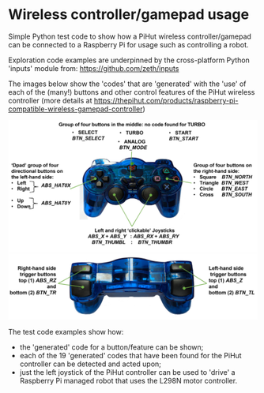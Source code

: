 # Wireless controller/gamepad usage
Simple Python test code to show how a PiHut wireless controller/gamepad can be connected to a Raspberry Pi for usage such as controlling a robot.

Exploration code examples are underpinned by the cross-platform Python 'inputs' module from:
 https://github.com/zeth/inputs

The images below show the 'codes' that are 'generated' with the 'use' of each of the (many!) buttons and other control features of the PiHut wireless controller (more details at https://thepihut.com/products/raspberry-pi-compatible-wireless-gamepad-controller)

![PiHut controller top](images/PiHut_controller_button_code_annotated_top_view.jpg)
![PiHut controller back](images/PiHut_controller_button_code_annotated_back_view.jpg)

The test code examples show how:
- the 'generated' code for a button/feature can be shown;
- each of the 19 'generated' codes that have been found for the PiHut controller can be detected and acted upon;
- just the left joystick of the PiHut controller can be used to 'drive' a Raspberry Pi managed robot that uses the L298N motor controller.